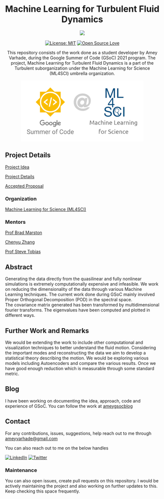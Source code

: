 <div align="center">

  # Machine Learning for Turbulent Fluid Dynamics

  <a href="https://summerofcode.withgoogle.com/projects/#6588988095201280" target="_blank"><img src="https://img.shields.io/badge/Google%20Summer%20of%20Code-2021-fbbc05?style=flat&logo=data%3Aimage%2Fpng%3Bbase64%2CiVBORw0KGgoAAAANSUhEUgAAAGQAAABkCAMAAABHPGVmAAAALVBMVEVHcEz7vQD7vQD8vQD7vQD8vQD7vQD8vQD8vQD7vQD7vQD8vQD7vQD7vQD7vQAgxtLpAAAADnRSTlMAZvVQ6QrVPhl6oSmHvzL6LQUAAASGSURBVHjatdnZdusgDAVQELMY%2Fv9zb2%2Bwc%2BIKDzQLvTXB3gYBFqmaDVeKU4sCBlFyy43WqLjlBpR1BpR1BpR1xjoFxmIFBpSVBpSVBpSVBpSVBpQ1xvdK1oPgblhfOWltjNaJq7ddYT2IfImYJqMDrENUChGDZn%2FWQ%2FMHxBcD4BMyBc5XCHkNQTq60vfIgXAx5xByju6T8V8itsT3%2FUPi6r39Ce8rp%2FCWYrHfIDXs95FZJs%2FvTob6Z4T2buQE4eikvHeG%2FoZY7TpRfDsNWzrjtP0L4s12NYhh%2BO1ZjJ9HfOjdYGo3QZx7YvwEAgOPdx3eQJlArMFA3wXSZ%2BwMQvplJGoPY6sqNU0gxcGYUVx5jtSIx3oS6HysTxEbMMDPAmkM9iFSXnPXt8nwuQ%2FYI8TH%2F425TQe7%2FnBPEH2bECI6T4t%2Bgvh4N1istR50FJdeIX1Ek%2FqJdGGQOWmAa4u7rn18vuuIzUq52gbxvpiSuzIau%2BuO9FUUfTvvCjcoQ4MMltRnEOqF0pdD%2FwiBZWxoqGCn8r2VGKIUCHOoTyHK2g7y1bsJRRqNe3%2FlXv5GbNhWEWXxbsf1UITRF4kYcM4KiI%2FbeFIevNNq7P2EIg0bVL%2BfqCcyYV2rbDdExWSPjUPPGBRh9JTowTscW0Dqf%2BwLXGmPthgKKMJo1f1OSQ29hf1Mbdlmg5NFV1H7KoICA3mruIQ4vl4TTFhvuAlxxrdb1J55KMJoBatEPCv6mr3sJzK%2F9RQKDAx49Ji5ctSLwsxAxgyuiduOAeVtIG14zppPKtAka9lcMZz71IHyNoAcCpvIx6UfxGLleCim3ggUpe0dQhe7I86mWvQERZmCIocryAqPsdYOSQlVIjCgyMRbLSaXxi3GD4LEw4AipzCyyvS5a5ThMpJTGAYUuQljhiWL53R11FN5BxhQsK0UWbE747E7evGV2FaEAUWmDave0H4LQxg6nErl1IEBBRdmOzjkBPpdqFB%2BpUtUGb0tDKloZP44hQLthQoDwXYiXlowpMJIymExdARL8SViYzymhGEMFR%2FR3cOyNoRCpQcZFu1s6AsNhlQuSiJP%2B1Kk90dNRHW9BYyhwlszhNgdb05CjmGcKDb3DotAoYIYV9wWxjDSZcHNmN%2Fj0KpPm3R7dMjq7HlrSokvjIqjww3SEhb4XJDpg3CLvM9%2BPG%2FMHOcaOwzYRFScNe8QHJb9nOEDhvkGwV48eZC3BgfzWwSHZaXthKEVMvkMaQnKhKESzSCkJ37uQqlJ7RmCIcbr%2By5qUEjiIwQK3q4yZKHqYDxEUIo4U6%2BNahxKr0kEZwv8HC%2BDqo69UaI2ieBAujN2RNhOoPybQjBr9oNSKNXSoQ%2B2luCUQuk1iSCIg9oiZl24Vv8TtXLROaotAtO3%2F9ooWSFcjDnH6BQio2SZQSRz%2FpsPfsifQ2RY1tmNBM3oxQRCbRjkOZn%2FEACT2J%2B1vkZiGESyG1SZS%2FqJ1wTogE1hEFHNh9yNCbvvREwqCwwoawwoKw0oKw0oKw0oKw0oKw0oKw0oMFYqMFYqMFYqMBYq88Y%2FxB7wiOJRvWkAAAAASUVORK5CYII%3D" /></a>
  

[![License: MIT](https://img.shields.io/badge/License-MIT-yellow.svg)](https://opensource.org/licenses/MIT)
[![Open Source Love](https://firstcontributions.github.io/open-source-badges/badges/open-source-v2/open-source.svg)](https://github.com/firstcontributions/open-source-badges)


This repository consists of the work done as a student developer by Amey Varhade, during the Google Summer of Code (GSoC) 2021 program. The project, Machine Learning for Turbulent Fluid Dynamics is a part of the Turbulent suborganization under the Machine Learning for Science (ML4SCI) umbrella organization.
  
  <a href="https://ml4sci.org/" target="_blank"><img alt="gsoc@ml4sci" height="200px" src="https://github.com/Anantha-Rao12/Decoding-Quantum-States-with-NMR/blob/main/Assests/gsoc-ml4sci.jpg" /></a>

</div>



## Project Details


  [Project Idea](https://ml4sci.org/gsoc/2021/proposal_TURBULENT.html)

  [Project Details](https://summerofcode.withgoogle.com/projects/#5955320347623424)
  
  [Accepted Proposal](https://docs.google.com/document/d/1xl0_4a0FqFZC1DTo6qDEAuOOVf5jRjMzV96AuViirMo/edit?usp=sharing)
  

### Organization

[Machine Learning for Science (ML4SCI)](https://ml4sci.org/)


### Mentors

[Prof Brad Marston](https://sites.brown.edu/bradmarston/)

[Chenyu Zhang](chenyu_zhang@brown.edu)

[Prof Steve Tobias](http://www1.maths.leeds.ac.uk/~smt/)

  
  


## Abstract

Generating the data directly from the quasilinear and fully nonlinear simulations is extremely computationally expensive and infeasible. We work on reducing the dimensionality of the data through various Machine Learning techniques. The current work done during GSoC mainly involved Proper Orthogonal Decomposition (POD) in the spectral space.   
The covariance matrix generated has been transformed by multidimensional fourier transforms. The eigenvalues have been computed and plotted in different ways.


## Further Work and Remarks

We would be extending the work to include other computational and visualization techniques to better understand the fluid motion. Considering the important modes and reconstructing the data we aim to develop a statistical theory describing the motion. 
We would be exploring various models including Autoencoders and compare the various results. Once we have good enough reduction which is measurable through some standard metric.


## Blog

I have been working on documenting the idea, approach, code and experience of GSoC.
You can follow the work at [ameygsocblog](https://yemaedahrav.github.io/ameygsocblog/)

## Contact

For any contributions, issues, suggestions, help reach out to me through <ameyvarhade@gmail.com>


You can also reach out to me on the below handles

[![LinkedIn][linkedin-shield]][linkedin-url] [![Twitter][twitter-shield]][twitter-url]


[linkedin-shield]: https://img.shields.io/badge/LinkedIn-0077B5?style=for-the-badge&logo=linkedin&logoColor=white
[linkedin-url]: https://www.linkedin.com/in/amey-varhade

[twitter-shield]: https://img.shields.io/badge/Twitter-1DA1F2?style=for-the-badge&logo=twitter&logoColor=white
[twitter-url]: https://twitter.com/ameyvarhade

### Maintenance
You can also open issues, create pull requests on this repository. I would be actively maintaining the project and also working on further updates to this. Keep checking this space frequently.
